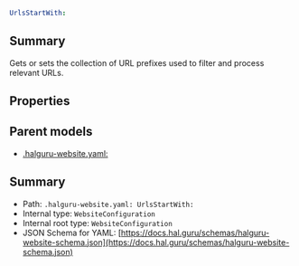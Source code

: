 <!--
title: UrlsStartWith
version: 1.0.0+25fc8f082de2f56e87f65fbff9a2d27efdda0971
generated: true
date: 2025-04-06
node: This file is generated by the command-line program: `halguru manual --generate-docs`
-->


```yaml
UrlsStartWith:
```

## Summary

Gets or sets the collection of URL prefixes used to filter and process relevant URLs.

## Properties


## Parent models

* [.halguru-website.yaml:]((website).md)
## Summary

* Path: `.halguru-website.yaml: UrlsStartWith:`
* Internal type: `WebsiteConfiguration`
* Internal root type: `WebsiteConfiguration`
* JSON Schema for YAML: [https://docs.hal.guru/schemas/halguru-website-schema.json](https://docs.hal.guru/schemas/halguru-website-schema.json)
